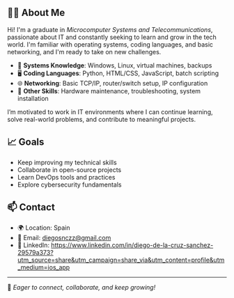 ## 👨‍💻 About Me

Hi! I'm a graduate in *Microcomputer Systems and Telecommunications*, passionate about IT and constantly seeking to learn and grow in the tech world. I'm familiar with operating systems, coding languages, and basic networking, and I'm ready to take on new challenges.

- 💾 **Systems Knowledge**: Windows, Linux, virtual machines, backups
- 🖥️ **Coding Languages**: Python, HTML/CSS, JavaScript, batch scripting
- 🌐 **Networking**: Basic TCP/IP, router/switch setup, IP configuration
- 🔧 **Other Skills**: Hardware maintenance, troubleshooting, system installation

I’m motivated to work in IT environments where I can continue learning, solve real-world problems, and contribute to meaningful projects.

## 📈 Goals

- Keep improving my technical skills  
- Collaborate in open-source projects  
- Learn DevOps tools and practices  
- Explore cybersecurity fundamentals

## 📫 Contact

- 🌍 Location: Spain  
- 📧 Email: diegosnczz@gmail.com  
- 💼 LinkedIn: https://www.linkedin.com/in/diego-de-la-cruz-sanchez-29579a373?utm_source=share&utm_campaign=share_via&utm_content=profile&utm_medium=ios_app

---

🚀 *Eager to connect, collaborate, and keep growing!*


